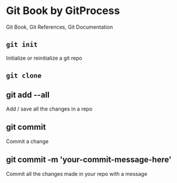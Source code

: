 # Git Book by GitProcess
Git Book, Git References, Git Documentation

## `git init`
Initialize or reinitialize a git repo

## `git clone`

## git add --all
Add / save all the changes in a repo

## git commit
Commit a change

## git commit -m 'your-commit-message-here'
Commit all the changes made in your repo with a message

